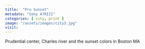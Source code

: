 ```yaml
---
title:  "Pru Sunset"
metadate: "Sony A7RIII"
categories: [ city, print ]
image: "/assets/images/city3.jpg"
visit: 
---
```

Prudential center, Charles river and the sunset colors in Boston MA